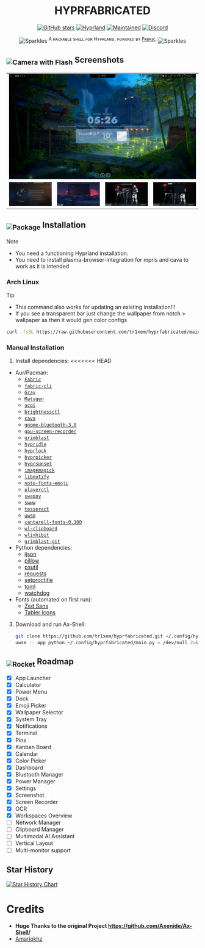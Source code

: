 <h1 align="center"><b>HYPRFABRICATED</b></h1>


<div align="center">

[![GitHub stars](https://img.shields.io/github/stars/tr1xem/hyprfabricated?style=for-the-badge&logo=github&color=FFB686&logoColor=D9E0EE&labelColor=292324)](https://github.com/tr1xem/hyprfabricated/stargazers)
[![Hyprland](https://img.shields.io/badge/Made%20for-Hyprland-pink?style=for-the-badge&logo=linux&logoColor=D9E0EE&labelColor=292324&color=C6A0F6)](https://hyprland.org/)
[![Maintained](https://img.shields.io/badge/Maintained-Yes-blue?style=for-the-badge&logo=linux&logoColor=D9E0EE&labelColor=292324&color=3362E1)]()
[![Discord](https://dcbadge.limes.pink/api/server/https://discord.gg/EMWUTgegDm)](https://discord.gg/EMWUTgegDm)

</div>
<p align="center"><img src="https://raw.githubusercontent.com/Tarikul-Islam-Anik/Telegram-Animated-Emojis/main/Activity/Sparkles.webp" alt="Sparkles" width="25" height="25" /> <sup>A ʜᴀᴄᴋᴀʙʟᴇ sʜᴇʟʟ ꜰᴏʀ Hʏᴘʀʟᴀɴᴅ, ᴘᴏᴡᴇʀᴇᴅ ʙʏ <a href="https://github.com/Fabric-Development/fabric/">Fᴀʙʀɪᴄ</a>. </sup><img src="https://raw.githubusercontent.com/Tarikul-Islam-Anik/Telegram-Animated-Emojis/main/Activity/Sparkles.webp" alt="Sparkles" width="25" height="25" /></p>



<h2><sub><img src="https://raw.githubusercontent.com/Tarikul-Islam-Anik/Animated-Fluent-Emojis/master/Emojis/Objects/Camera%20with%20Flash.png" alt="Camera with Flash" width="25" height="25" /></sub> Screenshots</h2>
<table align="center">
  <tr>
    <td colspan="4"><img src="assets/screenshots/1.png"></td>
  </tr>
  <tr>
    <td colspan="1"><img src="assets/screenshots/2.png"></td>
    <td colspan="1"><img src="assets/screenshots/3.png"></td>
    <td colspan="1" align="center"><img src="assets/screenshots/4.png"></td>
    <td colspan="1" align="center"><img src="assets/screenshots/5.png"></td>
  </tr>
</table>

<h2><sub><img src="https://raw.githubusercontent.com/Tarikul-Islam-Anik/Animated-Fluent-Emojis/master/Emojis/Objects/Package.png" alt="Package" width="25" height="25" /></sub> Installation</h2>

> [!NOTE]
> - You need a functioning Hyprland installation. <br>
> - You need to install plasma-browser-integration for mpris and cava to work as it is intended

### Arch Linux

> [!TIP]
> - This command also works for updating an existing installation!!! <br>
> - If you see a transparent bar just change the wallpaper from notch > wallpaper as then it would gen color configs

```bash
curl -fsSL https://raw.githubusercontent.com/tr1xem/hyprfabricated/main/install.sh | bash
```

### Manual Installation
1. Install dependencies:
<<<<<<< HEAD
  - Aur/Pacman:
    - [`Fabric`](https://github.com/Fabric-Development/fabric)
    - [`fabric-cli`](https://github.com/Fabric-Development/fabric-cli)
    - [`Gray`](https://github.com/Fabric-Development/gray)
    - [`Matugen`](https://github.com/InioX/matugen)
    - [`acpi`](https://github.com/acpica/acpica)
    - [`brightnessctl`](https://github.com/Hummer12007/brightnessctl)
    - [`cava`](https://github.com/karlstav/cava)
    - [`gnome-bluetooth-3.0`](https://github.com/GNOME/gnome-bluetooth)
    - [`gpu-screen-recorder`](https://git.dec05eba.com/gpu-screen-recorder/)
    - [`grimblast`](https://github.com/hyprwm/contrib/tree/main/grimblast)
    - [`hypridle`](https://github.com/hyprwm/hypridle)
    - [`hyprlock`](https://github.com/hyprwm/hyprlock)
    - [`hyprpicker`](https://github.com/hyprwm/hyprpicker)
    - [`hyprsunset`](https://github.com/hyprwm/hyprsunset)
    - [`imagemagick`](https://github.com/ImageMagick/ImageMagick)
    - [`libnotify`](https://github.com/GNOME/libnotify)
    - [`noto-fonts-emoji`](https://github.com/androlabs/emoji-archlinux)
    - [`playerctl`](https://github.com/altdesktop/playerctl)
    - [`swappy`](https://github.com/jtheoof/swappy)
    - [`swww`](https://github.com/LGFae/swww)
    - [`tesseract`](https://github.com/tesseract-ocr/tesseract)
    - [`uwsm`](https://github.com/Vladimir-csp/uwsm)
    - [`cantarell-fonts-0.100`](https://fonts.google.com/specimen/Cantarell)
    - [`wl-clipboard`](https://github.com/bugaevc/wl-clipboard)
    - [`wlinhibit`](https://github.com/0x5a4/wlinhibit)
    - [`grimblast-git`](https://github.com/hyprwm/contrib/blob/main/grimblast/grimblast)
- Python dependencies:
    - [ijson](https://pypi.org/project/ijson/)
    - [pillow](https://pypi.org/project/pillow/)
    - [psutil](https://pypi.org/project/psutil/)
    - [requests](https://pypi.org/project/requests/)
    - [setproctitle](https://pypi.org/project/setproctitle/)
    - [toml](https://pypi.org/project/toml/)
    - [watchdog](https://pypi.org/project/watchdog/)
- Fonts (automated on first run):
    - [Zed Sans](https://github.com/zed-industries/zed-fonts)
    - [Tabler Icons](https://tabler.io/icons)

3. Download and run Ax-Shell:
    ```bash
    git clone https://github.com/tr1xem/hyprfabricated.git ~/.config/hyprfabricated
    uwsm -- app python ~/.config/hyprfabricated/main.py > /dev/null 2>&1 & disown
    ```

<h2><sub><img src="https://raw.githubusercontent.com/Tarikul-Islam-Anik/Animated-Fluent-Emojis/master/Emojis/Travel%20and%20places/Rocket.png" alt="Rocket" width="25" height="25" /></sub> Roadmap</h2>

- [x] App Launcher
- [x] Calculator
- [x] Power Menu
- [x] Dock
- [x] Emoji Picker
- [x] Wallpaper Selector
- [x] System Tray
- [x] Notifications
- [x] Terminal
- [x] Pins
- [x] Kanban Board
- [x] Calendar
- [x] Color Picker
- [x] Dashboard
- [x] Bluetooth Manager
- [x] Power Manager
- [x] Settings
- [x] Screenshot
- [x] Screen Recorder
- [x] OCR
- [x] Workspaces Overview
- [ ] Network Manager
- [ ] Clipboard Manager
- [ ] Multimodal AI Assistant
- [ ] Vertical Layout
- [ ] Multi-monitor support

## Star History

[![Star History Chart](https://api.star-history.com/svg?repos=tr1xem/hyprfabricated&type=Date)](https://star-history.com/#tr1xem/hyprfabricated&Date)

# Credits

- <b>Huge Thanks to the original Project https://github.com/Axenide/Ax-Shell/ </b>
- [Amariokhz](https://github.com/mariokhz)
